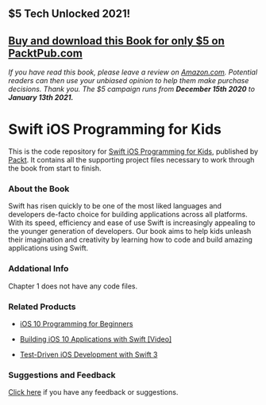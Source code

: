 ## $5 Tech Unlocked 2021!
[Buy and download this Book for only $5 on PacktPub.com](https://www.packtpub.com/product/swift-ios-programming-for-kids/9781787120747)
-----
*If you have read this book, please leave a review on [Amazon.com](https://www.amazon.com/gp/product/1787120740).     Potential readers can then use your unbiased opinion to help them make purchase decisions. Thank you. The $5 campaign         runs from __December 15th 2020__ to __January 13th 2021.__*

# Swift iOS Programming for Kids

This is the code repository for [Swift iOS Programming for Kids](https://www.packtpub.com/application-development/swift-3-programming-kids?utm_source=github&utm_medium=repository&utm_campaign=9781787120747), published by [Packt](www.packtpub.com). It contains all the supporting project files necessary to work through the book from start to finish.

### About the Book

Swift has risen quickly to be one of the most liked languages and developers de-facto choice for building applications across all platforms. With its speed, efficiency and ease of use Swift is increasingly appealing to the younger generation of developers. Our book aims to help kids unleash their imagination and creativity by learning how to code and build amazing applications using Swift.

### Addational Info

Chapter 1 does not have any code files.

### Related Products

* [iOS 10 Programming for Beginners](https://www.packtpub.com/application-development/ios-10-programming-beginners?utm_source=github&utm_medium=repository&utm_campaign=9781786464507)

* [Building iOS 10 Applications with Swift [Video]](https://www.packtpub.com/application-development/building-ios-10-applications-swift-video?utm_source=github&utm_medium=repository&utm_campaign=9781785880988)

* [Test-Driven iOS Development with Swift 3](https://www.packtpub.com/application-development/test-driven-ios-development-swift-3?utm_source=github&utm_medium=repository&utm_campaign=9781787129078)

### Suggestions and Feedback

[Click here](https://docs.google.com/forms/d/e/1FAIpQLSe5qwunkGf6PUvzPirPDtuy1Du5Rlzew23UBp2S-P3wB-GcwQ/viewform) if you have any feedback or suggestions.
